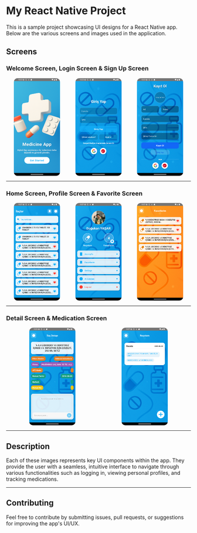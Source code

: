# My React Native Project

This is a sample project showcasing UI designs for a React Native app. Below are the various screens and images used in the application.

## Screens

### Welcome Screen, Login Screen & Sign Up Screen

<div style="display: flex; justify-content: space-around;">
    <img src="src/assets/ui/welcome.png" alt="Welcome Screen" style="width: 25%; max-width: 250px; border-radius: 10px;"/>
    <img src="src/assets/ui/login.png" alt="Login Screen" style="width: 25%; max-width: 250px; border-radius: 10px;"/>
    <img src="src/assets/ui/signup.png" alt="Sign Up Screen" style="width: 25%; max-width: 250px; border-radius: 10px;"/>
</div>

---

### Home Screen, Profile Screen & Favorite Screen

<div style="display: flex; justify-content: space-around;">
    <img src="src/assets/ui/home.png" alt="Home Screen" style="width: 25%; max-width: 250px; border-radius: 10px;"/>
    <img src="src/assets/ui/profile.png" alt="Profile Screen" style="width: 25%; max-width: 250px; border-radius: 10px;"/>
    <img src="src/assets/ui/favorite.png" alt="Favorite Screen" style="width: 25%; max-width: 250px; border-radius: 10px;"/>
</div>

---

### Detail Screen & Medication Screen

<div style="display: flex; justify-content: space-around;">
    <img src="src/assets/ui/detail.png" alt="Detail Screen" style="width: 25%; max-width: 250px; border-radius: 10px;"/>
    <img src="src/assets/ui/ilac.png" alt="Medication Screen" style="width: 25%; max-width: 250px; border-radius: 10px;"/>
</div>

---

## Description
Each of these images represents key UI components within the app. They provide the user with a seamless, intuitive interface to navigate through various functionalities such as logging in, viewing personal profiles, and tracking medications.

---

## Contributing
Feel free to contribute by submitting issues, pull requests, or suggestions for improving the app's UI/UX.
